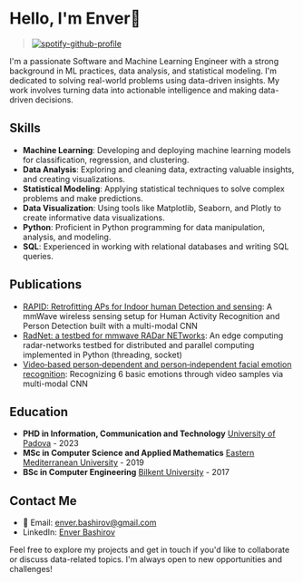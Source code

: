 
# Hello, I'm Enver👋

> [![spotify-github-profile](https://spotify-github-profile.vercel.app/api/view?uid=11102629403&cover_image=true&theme=natemoo-re&show_offline=false&background_color=121212&interchange=false&bar_color=53b14f&bar_color_cover=false)](https://spotify-github-profile.vercel.app/api/view?uid=11102629403&redirect=true)

I'm a passionate Software and Machine Learning Engineer with a strong background in ML practices, data analysis, and statistical modeling. I'm dedicated to solving real-world problems using data-driven insights. My work involves turning data into actionable intelligence and making data-driven decisions.

## Skills
- **Machine Learning**: Developing and deploying machine learning models for classification, regression, and clustering.
- **Data Analysis**: Exploring and cleaning data, extracting valuable insights, and creating visualizations.
- **Statistical Modeling**: Applying statistical techniques to solve complex problems and make predictions.
- **Data Visualization**: Using tools like Matplotlib, Seaborn, and Plotly to create informative data visualizations.
- **Python**: Proficient in Python programming for data manipulation, analysis, and modeling.
- **SQL**: Experienced in working with relational databases and writing SQL queries.

## Publications
- [RAPID: Retrofitting APs for Indoor human Detection and sensing](https://ieeexplore.ieee.org/abstract/document/10172159): A mmWave wireless sensing setup for Human Activity Recognition and Person Detection built with a multi-modal CNN
- [RadNet: a testbed for mmwave RADar NETworks](https://dl.acm.org/doi/abs/10.1145/3565474.3569068): An edge computing radar-networks testbed for distributed and parallel computing implemented in Python (threading, socket)
- [Video‑based person‑dependent and person‑independent facial emotion recognition](https://link.springer.com/article/10.1007/s11760-020-01830-0): Recognizing 6 basic emotions through video samples via multi-modal CNN 

## Education
- **PHD in Information, Communication and Technology**
  [University of Padova](https://www.unipd.it/) - 2023
- **MSc in Computer Science and Applied Mathematics**
  [Eastern Mediterranean University](https://www.emu.edu.tr/en) - 2019
- **BSc in Computer Engineering**
  [Bilkent University](https://www.bilkent.edu.tr/) - 2017

## Contact Me
- 📧 Email: enver.bashirov@gmail.com
- LinkedIn: [Enver Bashirov](https://www.linkedin.com/in/enverbashirov)

Feel free to explore my projects and get in touch if you'd like to collaborate or discuss data-related topics. I'm always open to new opportunities and challenges!




